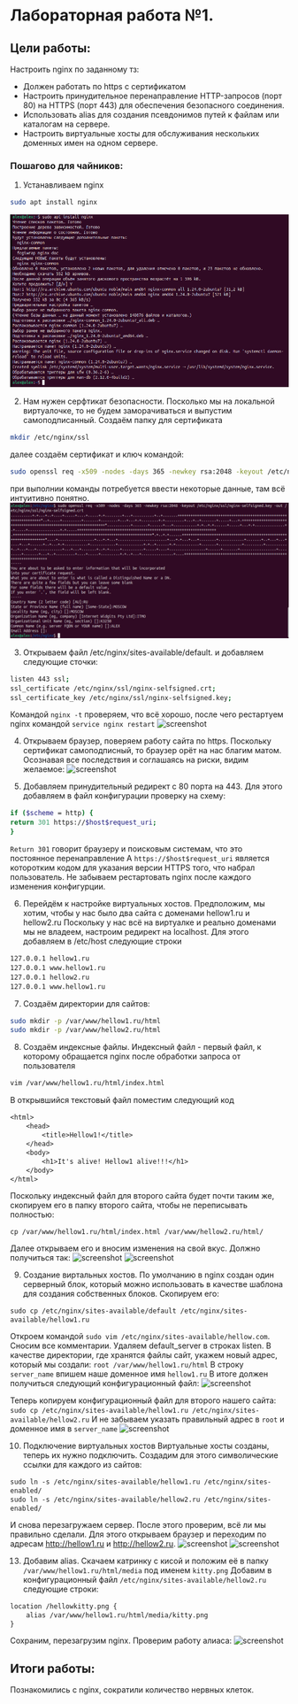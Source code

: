 # Лабораторная работа №1.

## Цели работы:
Настроить nginx по заданному тз:
- Должен работать по https c сертификатом
- Настроить принудительное перенаправление HTTP-запросов (порт 80) на HTTPS (порт 443) для обеспечения безопасного соединения.
- Использовать alias для создания псевдонимов путей к файлам или каталогам на сервере.
- Настроить виртуальные хосты для обслуживания нескольких доменных имен на одном сервере.

### Пошагово для чайников:
1. Устанавливаем nginx
```bash
sudo apt install nginx
```

![screenshot](img/Screenshot_1.png)

2. Нам нужен серфтикат безопасности. Посколько мы на локальной виртуалочке, то не будем заморачиваться и выпустим самоподписанный.
 Создаём папку для сертификата
```bash
mkdir /etc/nginx/ssl
```

далее создаём сертификат и ключ командой:

```bash
sudo openssl req -x509 -nodes -days 365 -newkey rsa:2048 -keyout /etc/nginx/ssl/nginx-selfsigned.key -out /etc/nginx/ssl/nginx-selfsigned.crt
```

при выполнии команды потребуется ввести некоторые данные, там всё интуитивно понятно.
![screenshot](/lab1/img/Screenshot_2.png)

3. Открываем файл /etc/nginx/sites-available/default.  и добавляем следующие сточки:

```bash
listen 443 ssl;
ssl_certificate /etc/nginx/ssl/nginx-selfsigned.crt;
ssl_certificate_key /etc/nginx/ssl/nginx-selfsigned.key;
```

Командой `nginx -t` проверяем, что всё хорошо, после чего рестартуем nginx командой `service nginx restart`
![screenshot](/img/Screenshot_3.png)

4. Открываем браузер, поверяем работу сайта по https. Поскольку сертификат самоподписный, то браузер орёт на нас благим матом. Осознавая все последствия и соглашаясь на риски, видим желаемое:
![screenshot](/img/Screenshot_4.png)

5. Добавляем принудительный редирект с 80 порта на 443. Для этого добавляем в файл конфигурации проверку на схему:

```bash
if ($scheme = http) {
return 301 https://$host$request_uri;
}
```

`Return 301` говорит браузеру и поисковым системам, что это постоянное перенаправление
А `https://$host$request_uri` является которотким кодом для указания версии HTTPS того, что набрал пользователь.
Не забываем рестартовать nginx после каждого изменения конфигурции.

6. Перейдём к настройке виртуальных хостов. Предположим, мы хотим, чтобы у нас было два сайта c доменами hellow1.ru и hellow2.ru
Поскольку у нас всё на виртуалке и реально доменами мы не владеем, настроим редирект на localhost.
Для этого добавляем в /etc/host следующие строки

```bash
127.0.0.1 hellow1.ru
127.0.0.1 www.hellow1.ru
127.0.0.1 hellow2.ru
127.0.0.1 www.hellow1.ru
```

7. Создаём директории для сайтов:
```bash
sudo mkdir -p /var/www/hellow1.ru/html
sudo mkdir -p /var/www/hellow2.ru/html
```

8. Создаём индексные файлы. Индексный файл - первый файл, к которому обращается nginx после обработки запроса от пользователя

```bash
vim /var/www/hellow1.ru/html/index.html
```
В открывшийся текстовый файл поместим следующий код
```
<html>
    <head>
        <title>Hellow1!</title>
    </head>
    <body>
        <h1>It's alive! Hellow1 alive!!!</h1>
    </body>
</html>
```
Поскольку индексный файл для второго сайта будет почти таким же, скопируем его в папку второго сайта, чтобы не переписывать полностью:
```
cp /var/www/hellow1.ru/html/index.html /var/www/hellow2.ru/html/
```
Далее открываем его и вносим изменения на свой вкус. Должно получиться так:
![screenshot](/img/Screenshot_7.png)
![screenshot](/img/Screenshot_8.png)

9. Создание виртальных хостов.
По умолчанию в nginx создан один серверный блок, который можно использовать в качестве шаблона для создания собственных блоков. Скопируем его:
```
sudo cp /etc/nginx/sites-available/default /etc/nginx/sites-available/hellow1.ru
```
Откроем командой `sudo vim /etc/nginx/sites-available/hellow.com`. Сносим все комментарии. Удаляем default_server в строках listen.
В качестве директории, где хранятся файлы сайт, укажем новый адрес, который мы создали: `root /var/www/hellow1.ru/html`
В строку `server_name` впишем наше доменное имя `hellow1.ru`
В итоге должен получиться следующий конфигурационный файл:
![screenshot](/img/Screenshot_9.png)

Теперь копируем конфигурационный файл для второго нашего сайта: `sudo cp /etc/nginx/sites-available/hellow1.ru /etc/nginx/sites-available/hellow2.ru`
И не забываем указать правильный адрес в `root` и доменное имя в `server_name`
![screenshot](/img/Screenshot_10.png)

10. Подключение виртуальных хостов
Виртуальные хосты созданы, теперь их нужно подключить. Создадим для этого символические ссылки для каждого из сайтов:
```
sudo ln -s /etc/nginx/sites-available/hellow1.ru /etc/nginx/sites-enabled/
sudo ln -s /etc/nginx/sites-available/hellow2.ru /etc/nginx/sites-enabled/
```
И снова перезагружаем сервер.
После этого проверим, всё ли мы правильно сделали. Для этого открываем браузер и переходим по адресам http://hellow1.ru и http://hellow2.ru.
![screenshot](/img/Screenshot_14.png)
![screenshot](/img/Screenshot_15.png)

13. Добавим alias.
Скачаем катринку с кисой и положим её в папку `/var/www/hellow1.ru/html/media` под именем `kitty.png`
Добавим в конфигурационный файл `/etc/nginx/sites-available/hellow2.ru` следующие строки:
```
location /hellowkitty.png {
	alias /var/www/hellow1.ru/html/media/kitty.png
}
```
Сохраним, перезагрузим nginx.
Проверим работу алиаса:
![screenshot](/img/Screenshot_16.png)

## Итоги работы:
Познакомились с nginx, cократили количество нервных клеток.
